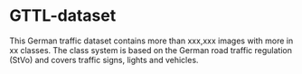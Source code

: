 # GTTL-dataset
This German traffic dataset contains more than xxx,xxx images with more in xx classes. The class system is based on the German road traffic regulation (StVo) and covers traffic signs, lights and vehicles.
